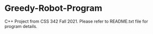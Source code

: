 # Greedy-Robot-Program
C++ Project from CSS 342 Fall 2021. Please refer to README.txt file for program details. 
